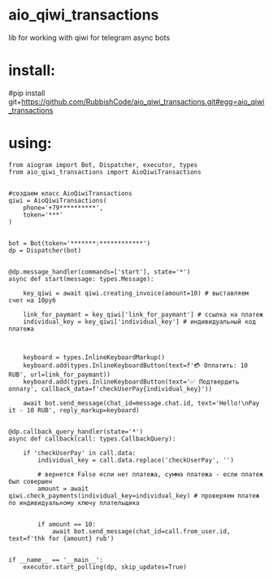 # aio_qiwi_transactions
lib for working with qiwi for telegram async bots

# install:

#pip install git+https://github.com/RubbishCode/aio_qiwi_transactions.git#egg=aio_qiwi_transactions


# using:


    from aiogram import Bot, Dispatcher, executor, types
    from aio_qiwi_transactions import AioQiwiTransactions


    #создаем класс AioQiwiTransactions
    qiwi = AioQiwiTransactions(
        phone='+79**********',
        token='***'
    )


    bot = Bot(token='*******:************')
    dp = Dispatcher(bot)


    @dp.message_handler(commands=['start'], state='*')
    async def start(message: types.Message):

        key_qiwi = await qiwi.creating_invoice(amount=10) # выставляем счет на 10руб

        link_for_paymant = key_qiwi['link_for_paymant'] # ссылка на платеж
        individual_key = key_qiwi['individual_key'] # индивидуальный код платежа



        keyboard = types.InlineKeyboardMarkup()
        keyboard.add(types.InlineKeyboardButton(text=f'💳 Оплатить: 10 RUB', url=link_for_paymant))
        keyboard.add(types.InlineKeyboardButton(text='✅ Подтвердить оплату', callback_data=f'checkUserPay{individual_key}'))

        await bot.send_message(chat_id=message.chat.id, text='Hello!\nPay it - 10 RUB', reply_markup=keyboard)


    @dp.callback_query_handler(state='*')
    async def callback(call: types.CallbackQuery):

        if 'checkUserPay' in call.data:
            individual_key = call.data.replace('checkUserPay', '')

            # вернется False если нет платежа, сумма платежа - если платеж был совершен
            amount = await qiwi.check_payments(individual_key=individual_key) # проверяем платеж по индивидуальному ключу плательщика


            if amount == 10:
                await bot.send_message(chat_id=call.from_user.id, text=f'thk for {amount} rub')


    if __name__ == '__main__':
        executor.start_polling(dp, skip_updates=True)





